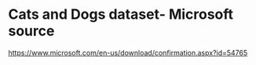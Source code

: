 # Cats and Dogs dataset- Microsoft source
https://www.microsoft.com/en-us/download/confirmation.aspx?id=54765
